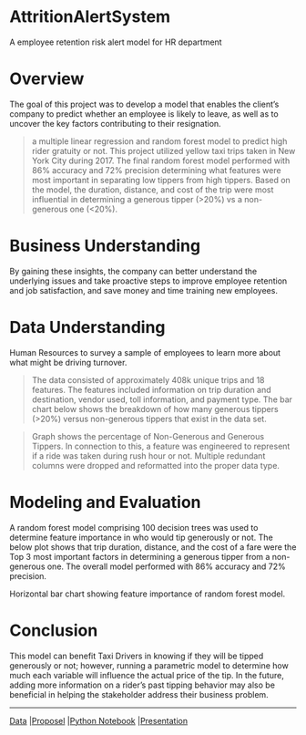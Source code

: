 # AttritionAlertSystem
A employee retention risk alert model for HR department

# Overview 
The goal of this project was to develop a model that enables the client’s company to predict whether an employee is likely to leave, as well as to uncover the key factors contributing to their resignation.


>a multiple linear regression and random forest model to predict high rider gratuity or not. This project utilized yellow taxi trips taken in New York City during 2017. The final random forest model performed with 86% accuracy and 72% precision determining what features were most important in separating low tippers from high tippers. Based on the model, the duration, distance, and cost of the trip were most influential in determining a generous tipper (>20%) vs a non-generous one (<20%). 

# Business Understanding 
By gaining these insights, the company can better understand the underlying issues and take proactive steps to improve employee retention and job satisfaction, and save money and time training new employees. 

# Data Understanding
Human Resources to survey a sample of employees to learn more about what might be driving turnover.

> The data consisted of approximately 408k unique trips and 18 features. The features included information on trip duration and destination, vendor used, toll information, and payment type. The bar chart below shows the breakdown of how many generous tippers (>20%) versus non-generous tippers that exist in the data set. 

>Graph shows the percentage of Non-Generous and Generous Tippers.
In connection to this, a feature was engineered to represent if a ride was taken during rush hour or not. Multiple redundant columns were dropped and reformatted into the proper data type.  

# Modeling and Evaluation 
A random forest model comprising 100 decision trees was used to determine feature importance in who would tip generously or not. The below plot shows that trip duration, distance, and the cost of a fare were the Top 3 most important factors in determining a generous tipper from a non-generous one. The overall model performed with 86% accuracy and 72% precision. 

Horizontal bar chart showing feature importance of random forest model.
# Conclusion
This model can benefit Taxi Drivers in knowing if they will be tipped generously or not; however, running a parametric model to determine how much each variable will influence the actual price of the tip. In the future, adding more information on a rider’s past tipping behavior may also be beneficial in helping the stakeholder address their business problem. 

---
[Data]()  |[Proposel]()  |[Python Notebook]()  |[Presentation]()  
